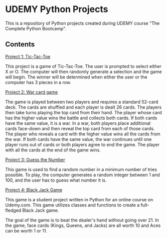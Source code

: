 # UDEMY Python Projects

This is a repository of Python projects created during UDEMY course "The Complete Python Bootcamp".

## Contents

[Project 1: Tic-Tac-Toe](https://github.com/shohart/UDEMY-python-projects/tree/master/project_1_tic_tak_toe_game)

This project is a game of Tic-Tac-Toe. The user is prompted to select either X or O. The computer will then randomly generate a selection and the game will begin. The winner will be determined when either the user or the computer has 3 pieces in a row.

[Project 2: War card game](https://github.com/shohart/UDEMY-python-projects/tree/master/project_2_card_war_game)

The game is played between two players and requires a standard 52-card deck. The cards are shuffled and each player is dealt 26 cards. The players then take turns playing the top card from their hand. The player whose card has the higher value wins the battle and collects both cards. If both cards have the same value, it is a war. In a war, both players place additional cards face-down and then reveal the top card from each of those cards. The player who reveals a card with the higher value wins all the cards from the war. If both cards have the same value, the war continues until one player runs out of cards or both players agree to end the game. The player with all the cards at the end of the game wins.

[Project 3: Guess the Number](https://github.com/shohart/UDEMY-python-projects/tree/master/project_3_guess_the_number)

This game is used to find a random number in a minimum number of tries possible. To play, the computer generates a random integer between 1 and 100, and the user has to guess what number it is.

[Project 4: Black Jack Game](https://github.com/shohart/UDEMY-python-projects/tree/master/project_4_black_jack)

This game is a student project written in Python for an online course on Udemy.com. This game utilizes classes and functions to create a full-fledged Black Jack game.

The goal of the game is to beat the dealer's hand without going over 21. In the game, face cards (Kings, Queens, and Jacks) are all worth 10 and Aces can be worth 1 or 11.
